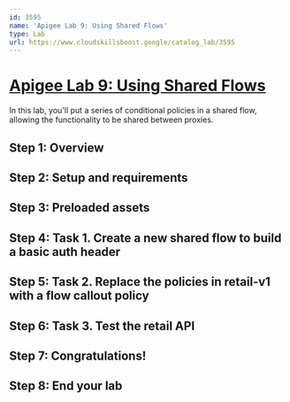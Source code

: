 ```yaml
---
id: 3595
name: 'Apigee Lab 9: Using Shared Flows'
type: Lab
url: https://www.cloudskillsboost.google/catalog_lab/3595
---
```


# [Apigee Lab 9: Using Shared Flows](https://www.cloudskillsboost.google/catalog_lab/3595)

In this lab, you'll put a series of conditional policies in a shared flow, allowing the functionality to be shared between proxies.

## Step 1: Overview

## Step 2: Setup and requirements

## Step 3: Preloaded assets

## Step 4: Task 1. Create a new shared flow to build a basic auth header

## Step 5: Task 2. Replace the policies in retail-v1 with a flow callout policy

## Step 6: Task 3. Test the retail API

## Step 7: Congratulations!

## Step 8: End your lab

